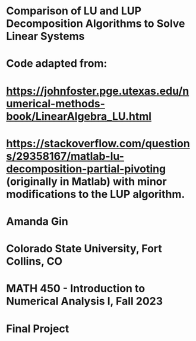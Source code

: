# Comparison of LU and LUP Decomposition Algorithms to Solve Linear Systems

# Code adapted from: 
# https://johnfoster.pge.utexas.edu/numerical-methods-book/LinearAlgebra_LU.html
# https://stackoverflow.com/questions/29358167/matlab-lu-decomposition-partial-pivoting (originally in Matlab) with minor modifications to the LUP algorithm.

# Amanda Gin
# Colorado State University, Fort Collins, CO
# MATH 450 - Introduction to Numerical Analysis I, Fall 2023
# Final Project
